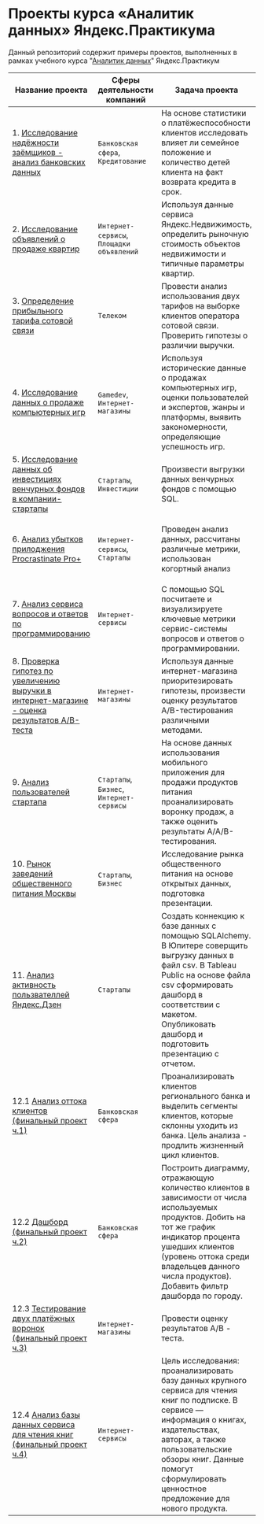 # Проекты курса «Аналитик данных» Яндекс.Практикума

Данный репозиторий содержит примеры проектов, выполненных в рамках учебного курса "[Аналитик данных](https://praktikum.yandex.ru/data-analyst/)" Яндекс.Практикум

| Название проекта | Сферы деятельности компаний | Задача проекта | Навыки и инструменты |
|------------------|-----------------------------|----------------------|----------------|
| 1. [Исследование надёжности заёмщиков - анализ банковских данных](https://github.com/Natalya-Strizh/Data_Analyst_Yandex/blob/main/01.%20Предобработка%20данных/01_bank_lending.ipynb) | `Банковская сфера`, `Кредитование` | На основе статистики о платёжеспособности клиентов исследовать влияет ли семейное положение и количество детей клиента на факт возврата кредита в срок. | `Предобработка данных`, `Python`, `Pandas` |
| 2. [Исследование объявлений о продаже квартир](https://github.com/Natalya-Strizh/Data_Analyst_Yandex/blob/main/02.%20Исследовательский%20анализ%20данных/02_real_estate_market.ipynb) | `Интернет-сервисы`, `Площадки объявлений` | Используя данные сервиса Яндекс.Недвижимость, определить рыночную стоимость объектов недвижимости и типичные параметры квартир. | `Python`, `Pandas`, `Matplotlib`, `Исследовательский анализ`, `Визуализация данных`, `Предобработка данных` |
| 3. [Определение прибыльного тарифа сотовой связи](https://github.com/Natalya-Strizh/Data_Analyst_Yandex/blob/main/03.%20Статистический%20анализ%20данных/03_telecom_tariffs.ipynb) | `Телеком` | Провести анализ использования двух тарифов на выборке клиентов оператора сотовой связи. Проверить гипотезы о различии выручки. | `Python`, `Pandas`, `Matplotlib`, `SciPy`, `Описательная статистика`, `Проверка статистических гипотез` |
| 4. [Исследование данных о продаже компьютерных игр](https://github.com/Natalya-Strizh/Data_Analyst_Yandex/blob/main/04.%20Поиск%20закономерностей%20(сборный%20проект%20-%201)/04_gamedev.ipynb) | `Gamedev`, `Интернет-магазины` | Используя исторические данные о продажах компьютерных игр, оценки пользователей и экспертов, жанры и платформы, выявить закономерности, определяющие успешность игр. | `Python`, `Pandas`, `Matplotlib`, `NumPy`, `Предобработка данных`, `Исследовательский анализ`, `Описательная статистика`, `Проверка статистических гипотез` |
| 5. [Исследование данных об инвестициях венчурных фондов в компании-стартапы](https://github.com/Natalya-Strizh/Data_Analyst_Yandex/blob/main/05.%20SQL/investments.sql) | `Стартапы`, `Инвестиции` | Произвести выгрузки данных венчурных фондов с помощью SQL. | `SQL`, `PostgreSQL` |
| 6. [Анализ убытков прилоджения Procrastinate Pro+](https://github.com/Natalya-Strizh/Data_Analyst_Yandex/blob/main/06.%20Анализ%20бизнес-показателей/06_loss_analysis.ipynb) | `Интернет-сервисы`, `Стартапы` | Проведен анализ данных, рассчитаны различные метрики, использован когортный анализ | `Python`, `Pandas`, `Matplotlib`, `Seaborn`, `Когортный анализ`, `Юнит-экономика`, `Продуктовые метрики` |
| 7. [Анализ сервиса вопросов и ответов по программированию](https://github.com/Natalya-Strizh/Data_Analyst_Yandex/blob/main/07.%20SQL_advanced/internet_service.sql) | `Интернет-сервисы` | С помощью SQL посчитаете и визуализируете ключевые метрики сервис-системы вопросов и ответов о программировании. | `SQL`, `PostgreSQL` |
| 8. [Проверка гипотез по увеличению выручки в интернет-магазине - оценка результатов А/В-теста](https://github.com/Natalya-Strizh/Data_Analyst_Yandex/blob/main/08.%20Принятие%20решений%20в%20бизнесе/08_AB_test_results_evaluation.ipynb) | `Интернет-магазины` | Используя данные интернет-магазина приоритезировать гипотезы, произвести оценку результатов A/B-тестирования различными методами. | `Python`, `Pandas`, `Matplotlib`, `SciPy`, `А/В-тестирование`, `Проверка статистических гипотез` |
| 9. [Анализ пользователей стартапа](https://github.com/Natalya-Strizh/Data_Analyst_Yandex/blob/main/09.%20Анализ%20пользовательского%20поведения%20(сборный%20проект%20-%202)/09_startup_users.ipynb) | `Стартапы`, `Бизнес`, `Интернет-сервисы` | На основе данных использования мобильного приложения для продажи продуктов питания проанализировать воронку продаж, а также оценить результаты A/A/B-тестирования. | `Python`, `Pandas`, `Matplotlib`, `Seaborn`, `Plotly`, `Событийная аналитика`, `Продуктовые метрики`, `Проверка статистических гипотез` |
| 10. [Рынок заведений общественного питания Москвы](https://github.com/Natalya-Strizh/Data_Analyst_Yandex/blob/main/10.%20Визуализация%20данных/10_catering_market.ipynb) | `Стартапы`, `Бизнес` | Исследование рынка общественного питания на основе открытых данных, подготовка презентации. | `Python`, `Pandas`, `Seaborn`, `Plotly`, `Folium` |
| 11. [Анализ активность пользвателлей Яндекс.Дзен](https://public.tableau.com/app/profile/natalia.strizh/viz/YandexZen_16809858691540/sheet4?publish=yes) | `Стартапы` | Cоздать коннекцию к базе данных с помощью SQLAlchemy. В Юпитере соверщить выгрузку данных в файл csv. В Tableau Public на основе файла csv сформировать дашборд в соответствии с макетом. Опубликовать дашборд и подготовить презентацию с отчетом. | `Tableau`, `Продуктовые метрики`, `Построение дашборда` |
| 12.1 [Анализ оттока клиентов (финальный проект ч.1)](https://github.com/Natalya-Strizh/Data_Analyst_Yandex/blob/main/12.1.%20Выпускной%20проект%20по%20банковской%20сфере./12_customer_churn.ipynb) | `Банковская сфера` | Проанализировать клиентов регионального банка и выделить сегменты клиентов, которые склонны уходить из банка. Цель анализа - продлить жизненный цикл клиентов. | `Python`, `Pandas`, `Matplotlib`, `Seaborn`, `SciPy`, `Исследовательский анализ`, `Проверка статистических гипотез` |
| 12.2 [Дашборд (финальный проект ч.2)](https://public.tableau.com/app/profile/natalia.strizh/viz/Bank_16824268227330/Dashboard1?publish=yes) | `Банковская сфера` | Построить диаграмму, отражающую количество клиентов в зависимости от числа используемых продуктов. Добить на тот же график индикатор процента ушедших клиентов (уровень оттока среди владельцев данного числа продуктов). Добавить фильтр дашборда по городу. | `Tableau`, `Продуктовые метрики`, `Построение дашборда` |
| 12.3 [Тестирование двух платёжных воронок (финальный проект ч.3)](https://github.com/Natalya-Strizh/Data_Analyst_Yandex/blob/main/12.3.%20Выпускной%20проект%20по%20АВ-тестировнию./12_ab-test.ipynb) | `Интернет-магазины` | Провести оценку результатов A/B - теста. | `Python`, `Pandas`, `Matplotlib`, `Seaborn`, `SciPy`, `Warnings`, `А/В-тестирование` |
| 12.4 [Анализ базы данных сервиса для чтения книг (финальный проект ч.4)](https://github.com/Natalya-Strizh/Data_Analyst_Yandex/blob/main/12.4.%20Выпускной%20проект%20по%20SQL./12_sql_project.ipynb) | `Интернет-сервисы` | Цель исследования: проанализировать базу данных крупного сервиса для чтения книг по подписке. В сервисе — информация о книгах, издательствах, авторах, а также пользовательские обзоры книг. Данные помогут сформулировать ценностное предложение для нового продукта. | `Python`, `Pandas`, `Sqlalchemy`, `SQL` |
